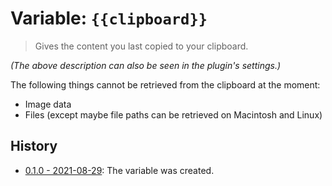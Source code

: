 # Variable: `{{clipboard}}`

> Gives the content you last copied to your clipboard.

_(The above description can also be seen in the plugin's settings.)_

The following things cannot be retrieved from the clipboard at the moment:
- Image data
- Files (except maybe file paths can be retrieved on Macintosh and Linux)

## History
- [0.1.0 - 2021-08-29](https://github.com/Taitava/obsidian-shellcommands/blob/main/CHANGELOG.md#010---2021-08-29): The variable was created.